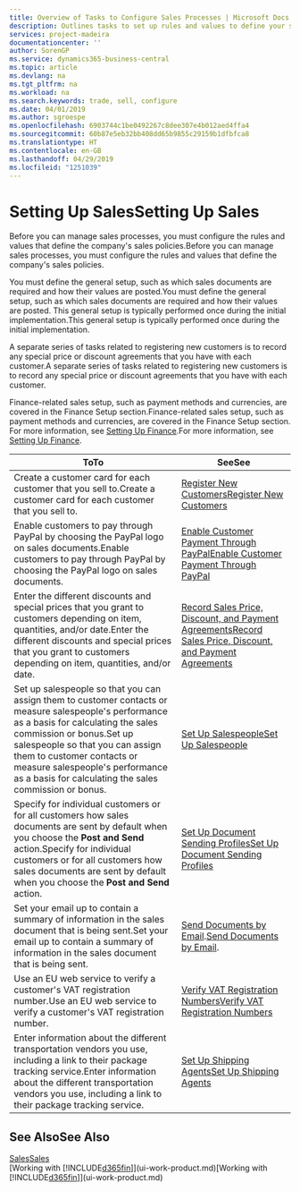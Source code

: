 ```yaml
---
title: Overview of Tasks to Configure Sales Processes | Microsoft Docs
description: Outlines tasks to set up rules and values to define your sales policies and processes.
services: project-madeira
documentationcenter: ''
author: SorenGP
ms.service: dynamics365-business-central
ms.topic: article
ms.devlang: na
ms.tgt_pltfrm: na
ms.workload: na
ms.search.keywords: trade, sell, configure
ms.date: 04/01/2019
ms.author: sgroespe
ms.openlocfilehash: 6903744c1be0492267c8dee307e4b012aed4ffa4
ms.sourcegitcommit: 60b87e5eb32bb408dd65b9855c29159b1dfbfca8
ms.translationtype: HT
ms.contentlocale: en-GB
ms.lasthandoff: 04/29/2019
ms.locfileid: "1251039"
---
```

# <a name="setting-up-sales"></a><span data-ttu-id="0fa5b-103">Setting Up Sales</span><span class="sxs-lookup"><span data-stu-id="0fa5b-103">Setting Up Sales</span></span>
<span data-ttu-id="0fa5b-104">Before you can manage sales processes, you must configure the rules and values that define the company's sales policies.</span><span class="sxs-lookup"><span data-stu-id="0fa5b-104">Before you can manage sales processes, you must configure the rules and values that define the company's sales policies.</span></span>

<span data-ttu-id="0fa5b-105">You must define the general setup, such as which sales documents are required and how their values are posted.</span><span class="sxs-lookup"><span data-stu-id="0fa5b-105">You must define the general setup, such as which sales documents are required and how their values are posted.</span></span> <span data-ttu-id="0fa5b-106">This general setup is typically performed once during the initial implementation.</span><span class="sxs-lookup"><span data-stu-id="0fa5b-106">This general setup is typically performed once during the initial implementation.</span></span>

<span data-ttu-id="0fa5b-107">A separate series of tasks related to registering new customers is to record any special price or discount agreements that you have with each customer.</span><span class="sxs-lookup"><span data-stu-id="0fa5b-107">A separate series of tasks related to registering new customers is to record any special price or discount agreements that you have with each customer.</span></span>

<span data-ttu-id="0fa5b-108">Finance-related sales setup, such as payment methods and currencies, are covered in the Finance Setup section.</span><span class="sxs-lookup"><span data-stu-id="0fa5b-108">Finance-related sales setup, such as payment methods and currencies, are covered in the Finance Setup section.</span></span> <span data-ttu-id="0fa5b-109">For more information, see [Setting Up Finance](finance-setup-finance.md).</span><span class="sxs-lookup"><span data-stu-id="0fa5b-109">For more information, see [Setting Up Finance](finance-setup-finance.md).</span></span>

| <span data-ttu-id="0fa5b-110">To</span><span class="sxs-lookup"><span data-stu-id="0fa5b-110">To</span></span> | <span data-ttu-id="0fa5b-111">See</span><span class="sxs-lookup"><span data-stu-id="0fa5b-111">See</span></span> |
| --- | --- |
| <span data-ttu-id="0fa5b-112">Create a customer card for each customer that you sell to.</span><span class="sxs-lookup"><span data-stu-id="0fa5b-112">Create a customer card for each customer that you sell to.</span></span> |[<span data-ttu-id="0fa5b-113">Register New Customers</span><span class="sxs-lookup"><span data-stu-id="0fa5b-113">Register New Customers</span></span>](sales-how-register-new-customers.md) |
| <span data-ttu-id="0fa5b-114">Enable customers to pay through PayPal by choosing the PayPal logo on sales documents.</span><span class="sxs-lookup"><span data-stu-id="0fa5b-114">Enable customers to pay through PayPal by choosing the PayPal logo on sales documents.</span></span> |[<span data-ttu-id="0fa5b-115">Enable Customer Payment Through PayPal</span><span class="sxs-lookup"><span data-stu-id="0fa5b-115">Enable Customer Payment Through PayPal</span></span>](sales-how-enable-payment-service-extensions.md) |
| <span data-ttu-id="0fa5b-116">Enter the different discounts and special prices that you grant to customers depending on item, quantities, and/or date.</span><span class="sxs-lookup"><span data-stu-id="0fa5b-116">Enter the different discounts and special prices that you grant to customers depending on item, quantities, and/or date.</span></span> |[<span data-ttu-id="0fa5b-117">Record Sales Price, Discount, and Payment Agreements</span><span class="sxs-lookup"><span data-stu-id="0fa5b-117">Record Sales Price, Discount, and Payment Agreements</span></span>](sales-how-record-sales-price-discount-payment-agreements.md) |
| <span data-ttu-id="0fa5b-118">Set up salespeople so that you can assign them to customer contacts or measure salespeople's performance as a basis for calculating the sales commission or bonus.</span><span class="sxs-lookup"><span data-stu-id="0fa5b-118">Set up salespeople so that you can assign them to customer contacts or measure salespeople's performance as a basis for calculating the sales commission or bonus.</span></span> |[<span data-ttu-id="0fa5b-119">Set Up Salespeople</span><span class="sxs-lookup"><span data-stu-id="0fa5b-119">Set Up Salespeople</span></span>](sales-how-setup-salespeople.md) |
| <span data-ttu-id="0fa5b-120">Specify for individual customers or for all customers how sales documents are sent by default when you choose the **Post and Send** action.</span><span class="sxs-lookup"><span data-stu-id="0fa5b-120">Specify for individual customers or for all customers how sales documents are sent by default when you choose the **Post and Send** action.</span></span> |[<span data-ttu-id="0fa5b-121">Set Up Document Sending Profiles</span><span class="sxs-lookup"><span data-stu-id="0fa5b-121">Set Up Document Sending Profiles</span></span>](sales-how-setup-document-send-profiles.md) |
| <span data-ttu-id="0fa5b-122">Set your email up to contain a summary of information in the sales document that is being sent.</span><span class="sxs-lookup"><span data-stu-id="0fa5b-122">Set your email up to contain a summary of information in the sales document that is being sent.</span></span> |<span data-ttu-id="0fa5b-123">[Send Documents by Email](ui-how-send-documents-email.md).</span><span class="sxs-lookup"><span data-stu-id="0fa5b-123">[Send Documents by Email](ui-how-send-documents-email.md).</span></span> |
|<span data-ttu-id="0fa5b-124">Use an EU web service to verify a customer's VAT registration number.</span><span class="sxs-lookup"><span data-stu-id="0fa5b-124">Use an EU web service to verify a customer's VAT registration number.</span></span>|[<span data-ttu-id="0fa5b-125">Verify VAT Registration Numbers</span><span class="sxs-lookup"><span data-stu-id="0fa5b-125">Verify VAT Registration Numbers</span></span>](finance-setup-vat.md)|
|<span data-ttu-id="0fa5b-126">Enter information about the different transportation vendors you use, including a link to their package tracking service.</span><span class="sxs-lookup"><span data-stu-id="0fa5b-126">Enter information about the different transportation vendors you use, including a link to their package tracking service.</span></span>|[<span data-ttu-id="0fa5b-127">Set Up Shipping Agents</span><span class="sxs-lookup"><span data-stu-id="0fa5b-127">Set Up Shipping Agents</span></span>](sales-how-to-set-up-shipping-agents.md)|

## <a name="see-also"></a><span data-ttu-id="0fa5b-128">See Also</span><span class="sxs-lookup"><span data-stu-id="0fa5b-128">See Also</span></span>
[<span data-ttu-id="0fa5b-129">Sales</span><span class="sxs-lookup"><span data-stu-id="0fa5b-129">Sales</span></span>](sales-manage-sales.md)  
<span data-ttu-id="0fa5b-130">[Working with [!INCLUDE[d365fin](includes/d365fin_md.md)]](ui-work-product.md)</span><span class="sxs-lookup"><span data-stu-id="0fa5b-130">[Working with [!INCLUDE[d365fin](includes/d365fin_md.md)]](ui-work-product.md)</span></span>
